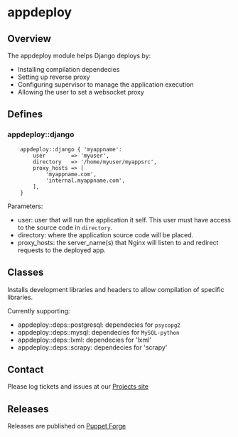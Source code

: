 # appdeploy

## Overview 

The appdeploy module helps Django deploys by:

* Installing compilation dependecies
* Setting up reverse proxy
* Configuring supervisor to manage the application execution
* Allowing the user to set a websocket proxy

## Defines 

### appdeploy::django

```puppet
    appdeploy::django { 'myappname':
        user        => 'myuser',
        directory   => '/home/myuser/myappsrc',
        proxy_hosts => [
            'myappname.com',
            'internal.myappname.com',
        ],
    }
```

Parameters:

* user: user that will run the application it self. This user must have access to the source code in `directory`.
* directory: where the application source code will be placed.
* proxy_hosts: the server_name(s) that Nginx will listen to and redirect requests to the deployed app.

## Classes

Installs development libraries and headers to allow compilation of specific libraries. 

Currently supporting:

* appdeploy::deps::postgresql: dependecies for `psycopg2`
* appdeploy::deps::mysql: dependecies for `MySQL-python`
* appdeploy::deps::lxml: dependecies for 'lxml'
* appdeploy::deps::scrapy: dependecies for 'scrapy'


## Contact

Please log tickets and issues at our [Projects site](http://projects.example.com)


## Releases

Releases are published on [Puppet Forge](https://forge.puppetlabs.com/tracywebtech/appdeploy)
